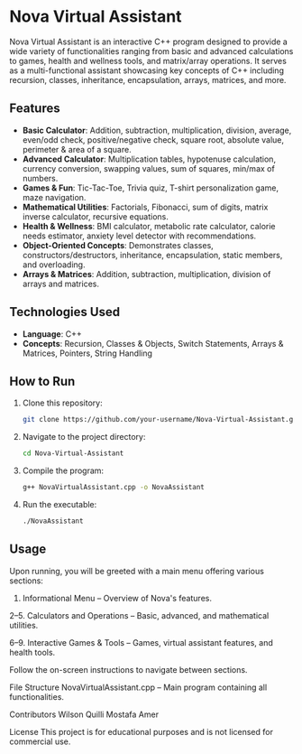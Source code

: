 # Nova Virtual Assistant

Nova Virtual Assistant is an interactive C++ program designed to provide a wide variety of functionalities ranging from basic and advanced calculations to games, health and wellness tools, and matrix/array operations. It serves as a multi-functional assistant showcasing key concepts of C++ including recursion, classes, inheritance, encapsulation, arrays, matrices, and more.

## Features

- **Basic Calculator**: Addition, subtraction, multiplication, division, average, even/odd check, positive/negative check, square root, absolute value, perimeter & area of a square.
- **Advanced Calculator**: Multiplication tables, hypotenuse calculation, currency conversion, swapping values, sum of squares, min/max of numbers.
- **Games & Fun**: Tic-Tac-Toe, Trivia quiz, T-shirt personalization game, maze navigation.
- **Mathematical Utilities**: Factorials, Fibonacci, sum of digits, matrix inverse calculator, recursive equations.
- **Health & Wellness**: BMI calculator, metabolic rate calculator, calorie needs estimator, anxiety level detector with recommendations.
- **Object-Oriented Concepts**: Demonstrates classes, constructors/destructors, inheritance, encapsulation, static members, and overloading.
- **Arrays & Matrices**: Addition, subtraction, multiplication, division of arrays and matrices.

## Technologies Used

- **Language**: C++
- **Concepts**: Recursion, Classes & Objects, Switch Statements, Arrays & Matrices, Pointers, String Handling

## How to Run

1. Clone this repository:
   ```bash
   git clone https://github.com/your-username/Nova-Virtual-Assistant.git
   
2. Navigate to the project directory:
   ```bash
   cd Nova-Virtual-Assistant

3. Compile the program:
   ```bash
   g++ NovaVirtualAssistant.cpp -o NovaAssistant

4. Run the executable:
   ```bash
   ./NovaAssistant

## Usage
Upon running, you will be greeted with a main menu offering various sections:

1. Informational Menu – Overview of Nova's features.

2–5. Calculators and Operations – Basic, advanced, and mathematical utilities.

6–9. Interactive Games & Tools – Games, virtual assistant features, and health tools.

Follow the on-screen instructions to navigate between sections.

File Structure
NovaVirtualAssistant.cpp – Main program containing all functionalities.

Contributors
Wilson Quilli
Mostafa Amer

License
This project is for educational purposes and is not licensed for commercial use.
